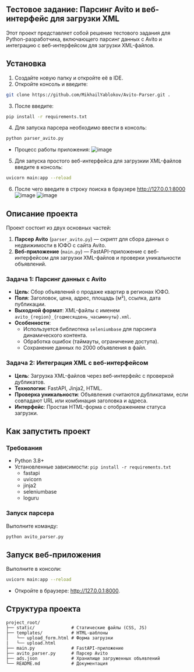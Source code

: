 Тестовое задание: Парсинг Avito и веб-интерфейс для загрузки XML
---
Этот проект представляет собой решение тестового задания для Python-разработчика, включающего парсинг данных с Avito и интеграцию с веб-интерфейсом для загрузки XML-файлов.

Установка
---
1. Создайте новую папку и откройте её в IDE.
2. Откройте консоль и введите:
```bash
git clone https://github.com/MikhailYablokov/Avito-Parser.git .
```
3. После введите:
```bash
pip install -r requirements.txt
```
4. Для запуска парсера необходимо ввести в консоль:
```bash
python parser_avito.py
```
- Процесс работы приложения:
![image](https://github.com/user-attachments/assets/d22b67f7-a0ef-4120-b419-04f76e67a9fb)

5. Для запуска простого веб-интерфейса для загрузкии XML-файлов введите в консоль:
```bash
uvicorn main:app --reload
```
6. После чего введите в строку поиска в браузере http://127.0.0.1:8000
![image](https://github.com/user-attachments/assets/d6762fd2-939b-4d3e-90e6-847243e63e1e)
![image](https://github.com/user-attachments/assets/013e140d-ef4a-4643-bd02-f691520fe2ee)
 
## Описание проекта

Проект состоит из двух основных частей:
1. **Парсер Avito** (`parser_avito.py`) — скрипт для сбора данных о недвижимости в ЮФО с сайта Avito.
2. **Веб-приложение** (`main.py`) — FastAPI-приложение с веб-интерфейсом для загрузки XML-файлов и проверки уникальности объявлений.

### Задача 1: Парсинг данных с Avito
- **Цель**: Сбор объявлений о продаже квартир в регионах ЮФО.
- **Поля**: Заголовок, цена, адрес, площадь (м²), ссылка, дата публикации.
- **Выходной формат**: XML-файлы с именем `avito_{region}_{годмесяцдень_часыминуты}.xml`.
- **Особенности**:
  - Используется библиотека `seleniumbase` для парсинга динамического контента.
  - Обработка ошибок (таймауты, ограничение доступа).
  - Сохранение данных по 2000 объявления в файл.

### Задача 2: Интеграция XML с веб-интерфейсом
- **Цель**: Загрузка XML-файлов через веб-интерфейс с проверкой дубликатов.
- **Технологии**: FastAPI, Jinja2, HTML.
- **Проверка уникальности**: Объявления считаются дубликатами, если совпадают URL или комбинация заголовка и адреса.
- **Интерфейс**: Простая HTML-форма с отображением статуса загрузки.

## Как запустить проект
### Требования
- Python 3.8+
- Установленные зависимости: `pip install -r requirements.txt`
  - fastapi
  - uvicorn
  - jinja2
  - seleniumbase
  - loguru

### Запуск парсера
Выполните команду:
   ```bash
   python avito_parser.py
```
Запуск веб-приложения
---

Выполните в консоли:
```bash
uvicorn main:app --reload
```
- Откройте в браузере: http://127.0.0.1:8000.

Структура проекта
---
```
project_root/
├── static/              # Статические файлы (CSS, JS)
├── templates/           # HTML-шаблоны
│   └── upload_form.html # Форма загрузки
|   └── upload.html
├── main.py              # FastAPI-приложение
├── avito_parser.py      # Парсер Avito
├── ads.json             # Хранилище загруженных объявлений
└── README.md            # Документация
```
